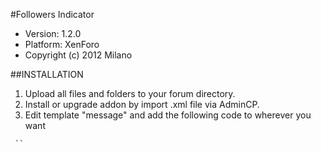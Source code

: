 #Followers Indicator

 * Version: 1.2.0
 * Platform: XenForo
 * Copyright (c) 2012 Milano

##INSTALLATION

1. Upload all files and folders to your forum directory.
2. Install or upgrade addon by import .xml file via AdminCP.
3. Edit template "message" and add the following code to wherever you want
<pre><code> `<xen:include template="followers_indicator" />` </code></pre>
